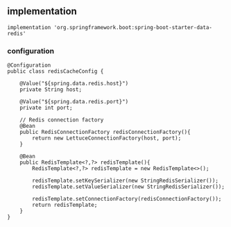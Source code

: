 ## implementation
    implementation 'org.springframework.boot:spring-boot-starter-data-redis'
### configuration
    @Configuration
    public class redisCacheConfig {
    
        @Value("${spring.data.redis.host}")
        private String host;
    
        @Value("${spring.data.redis.port}")
        private int port;
    
        // Redis connection factory
        @Bean
        public RedisConnectionFactory redisConnectionFactory(){
            return new LettuceConnectionFactory(host, port);
        }
    
        @Bean
        public RedisTemplate<?,?> redisTemplate(){
            RedisTemplate<?,?> redisTemplate = new RedisTemplate<>();
    
            redisTemplate.setKeySerializer(new StringRedisSerializer());
            redisTemplate.setValueSerializer(new StringRedisSerializer());
    
            redisTemplate.setConnectionFactory(redisConnectionFactory());
            return redisTemplate;
        }
    }

